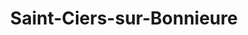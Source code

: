---
title: Saint-Ciers-sur-Bonnieure
url: /saint-ciers-sur-bonnieure/
latitude: 45.848
longitude: 0.254
---